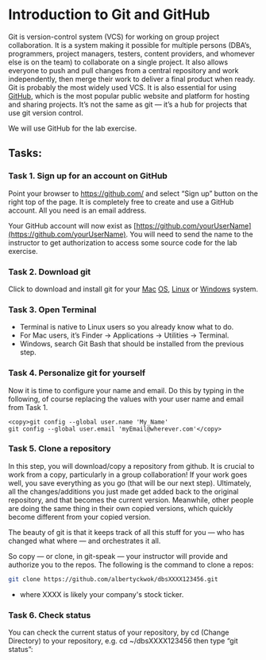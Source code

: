 # Introduction to Git and GitHub

Git is version-control system (VCS) for working on group project collaboration. It is a system making it possible for multiple persons (DBA’s, programmers, project managers, testers, content providers, and whomever else is on the team) to collaborate on a single project. It also allows everyone to push and pull changes from a central repository and work independently, then merge their work to deliver a final product when ready. Git is probably the most widely used VCS. It is also essential for using [GitHub](https://github.com/), which is the most popular public website and platform for hosting and sharing projects. It’s not the same as git — it’s a hub for projects that use git version control.

We will use GitHub for the lab exercise.

## Tasks:

### **Task 1. Sign up for an account on GitHub**

Point your browser to https://github.com/ and select “Sign up” button on the right top of the page. It is completely free to create and use a GitHub account. All you need is an email address.

Your GitHub account will now exist as [https://github.com/yourUserName](https://github.com/yourUserName). You will need to send the name to the instructor to get authorization to access some source code for the lab exercise.

### **Task 2. Download git**

Click to download and install git for your [Mac](http://git-scm.com/download/mac)
[OS](http://git-scm.com/download/mac),
[Linux](http://git-scm.com/book/en/Getting-Started-Installing-git) or
[Windows](http://msysgit.github.io/) system.

### **Task 3. Open Terminal**

* Terminal is native to Linux users so you already know what to do.
* For Mac users, it’s Finder -> Applications -> Utilities -> Terminal.
* Windows, search Git Bash that should be installed from the previous step.

### **Task 4. Personalize git for yourself**

Now it is time to configure your name and email. Do this by typing in the following, of course replacing the values with your user name and email from Task 1.

```
<copy>git config --global user.name 'My_Name'
git config --global user.email 'myEmail@wherever.com'</copy>
```

### **Task 5. Clone a repository**

In this step, you will download/copy a repository from github. It is crucial to work from a copy, particularly in a group collaboration! If your work goes well, you save everything as you go (that will be our next step). Ultimately, all the changes/additions you just made get added back to the original repository, and that becomes the current version. Meanwhile, other people are doing the same thing in their own copied versions, which quickly become different from your copied version.

The beauty of git is that it keeps track of all this stuff for you — who
has changed what where — and orchestrates it all.

So copy — or clone, in git-speak — your instructor will provide and authorize you to the repos. The following is the command to clone a repos:
```bash
git clone https://github.com/albertyckwok/dbsXXXX123456.git
```
- where XXXX is likely your company's stock ticker.

### **Task 6. Check status**

You can check the current status of your repository, by cd (Change
Directory) to your repository, e.g. cd \~/dbsXXXX123456 then type
“git status”: